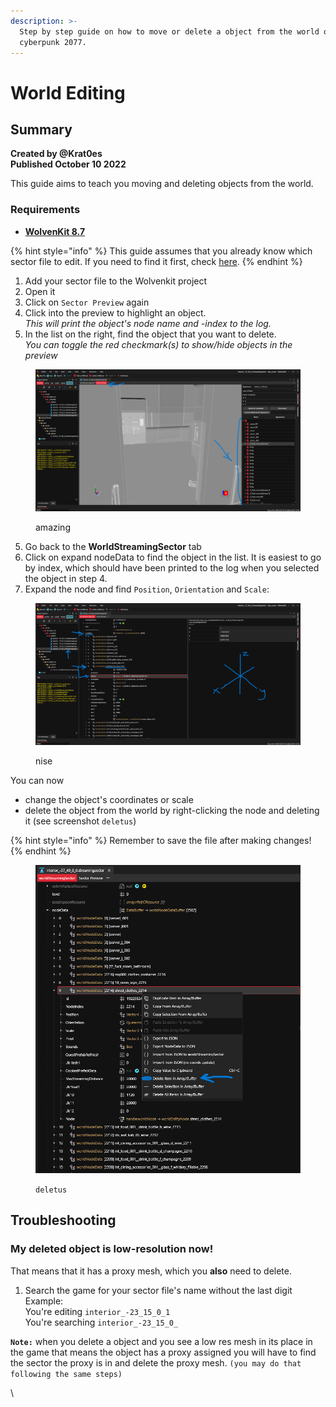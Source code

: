 ```yaml
---
description: >-
  Step by step guide on how to move or delete a object from the world of
  cyberpunk 2077.
---
```


# World Editing

## Summary

**Created by @Krat0es**\
**Published October 10 2022**

This guide aims to teach you moving and deleting objects from the world.

### Requirements

* [**WolvenKit 8.7**](https://github.com/WolvenKit/WolvenKit)

{% hint style="info" %}
This guide assumes that you already know which sector file to edit. If you need to find it first, check [here](../exporting-streaming-sectors-to-blender/interesting-sectors.md#finding-a-specific-sector).&#x20;
{% endhint %}

1. Add your sector file to the Wolvenkit project
2. Open it
3. Click on `Sector Preview` again
4. Click into the preview to highlight an object. \
   _This will print the object's node name and -index to the log._
5. In the list on the right, find the object that you want to delete.\
   _You can toggle the red checkmark(s) to show/hide objects in the preview_

<figure><img src="../../../.gitbook/assets/‏‏لقطة الشاشة (1974) (1).png" alt=""><figcaption><p>amazing</p></figcaption></figure>

5. Go back to the **WorldStreamingSector** tab&#x20;
6. Click on expand nodeData to find the object in the list. It is easiest to go by index, which should have been printed to the log when you selected the object in step 4.
7. Expand the node and find `Position`, `Orientation` and `Scale`:

<figure><img src="../../../.gitbook/assets/‏‏لقطة الشاشة (1972) (1).png" alt=""><figcaption><p>nise</p></figcaption></figure>

You can now

* change the object's coordinates or scale
* delete the object from the world by right-clicking the node and deleting it (see screenshot `deletus`)

{% hint style="info" %}
Remember to save the file after making changes!
{% endhint %}

<figure><img src="../../../.gitbook/assets/‏‏لقطة الشاشة (1973).png" alt=""><figcaption><p><code>deletus</code></p></figcaption></figure>

## Troubleshooting

### My deleted object is low-resolution now!

That means that it has a proxy mesh, which you **also** need to delete.&#x20;

1. Search the game for your sector file's name without the last digit\
   Example: \
   You're editing `interior_-23_15_0_1`\
   You're searching `interior_-23_15_0_`

**`Note:`** when you delete a object and you see a low res mesh in its place in the game that means the object has a proxy assigned you will have to find the sector the proxy is in and delete the proxy mesh. `(you may do that following the same steps)`

\




